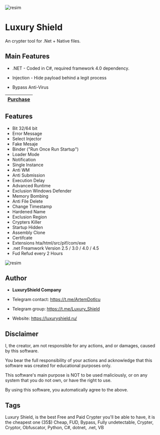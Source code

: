 ![resim](https://i.ibb.co/NSDMgz0/screen.png)


# Luxury Shield

An crypter tool for .Net + Native files.

## Main Features

* .NET - Coded in C#, required framework 4.0 dependency.
 
* Injection - Hide payload behind a legit process

* Bypass Anti-Virus

|[Purchase](https://luxuryshield.ru/)
|:------------- |



## Features
* Bit 32/64 bit
* Error Message
* Select Injector
* Fake Mesaje
* Binder ("Run Once Run Startup")
* Loader Mode
* Notification
* Single Instance
* Anti WM
* Anti Submission
* Execution Delay
* Advanced Runtime
* Exclusion Windows Defender
* Memory Bombing
* Anti File Delete
* Change Timestamp
* Hardened Name
* Exclusion Region
* Crypters Killer
* Startup Hidden
* Assembly Clone 
* Certifcate
* Extensions hta/html/src/pif/com/exe
* .net Freamwork Version 2.5 / 3.0 / 4.0 / 4.5
* Fud Refud every 2 Hours

![resim](https://user-images.githubusercontent.com/104153626/164760573-d11206f0-5c37-4dcb-8bfc-b887737d2fb7.png)
  
## Author

* **LuxuryShield Company** 

* Telegram contact:  https://t.me/ArtemDotIcu

* Telegram group:  https://t.me/Luxury_Shield

* Website: https://luxuryshield.ru/



## Disclaimer

I, the creator, am not responsible for any actions, and or damages, caused by this software.

You bear the full responsibility of your actions and acknowledge that this software was created for educational purposes only.

This software's main purpose is NOT to be used maliciously, or on any system that you do not own, or have the right to use.

By using this software, you automatically agree to the above.

## Tags

Luxury Shield, is the best Free and Paid Crypter you'll be able to have, it is the cheapest one (35$)
Cheap, FUD, Bypass, Fully undetectable, Crypter, Cryptor, Obfuscator, Python, C#, dotnet, .net, VB
